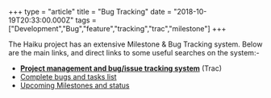 +++
type = "article"
title = "Bug Tracking"
date = "2018-10-19T20:33:00.000Z"
tags = ["Development","Bug","feature","tracking","trac","milestone"]
+++

<p class="intro">The Haiku project has an extensive Milestone &amp; Bug Tracking system. Below are the main links, and direct links to some useful searches on the system:-</p>

<ul>
<li><strong><a href="https://dev.haiku-os.org/wiki">Project management and bug/issue tracking system</a></strong> (Trac)</li>

<li><a href="https://dev.haiku-os.org/query?status=new&status=assigned&status=in-progress&status=reopened&group=priority">Complete bugs and tasks list</a></li>

<li><a href="https://dev.haiku-os.org/roadmap">Upcoming Milestones and status</a></li>

</ul>
